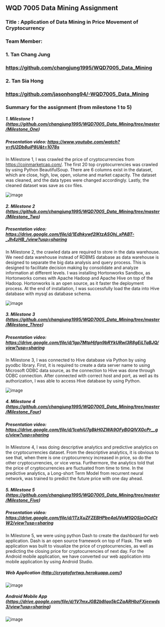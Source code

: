 ## WQD 7005 Data Mining Assignment

### Title : Application of Data Mining in Price Movement of Cryptocurrency

### Team Member: 
### 1. Tan Chang Jung
### https://github.com/changjung1995/WQD7005_Data_Mining

### 2. Tan Sia Hong
### https://github.com/jasonhong94/-WQD7005_Data_Mining

### Summary for the assignment (from milestone 1 to 5)

##### 1. Milestone 1 (https://github.com/changjung1995/WQD7005_Data_Mining/tree/master/Milestone_One)
##### Presentation video: https://www.youtube.com/watch?v=fU2Db8uiP8U&t=1078s
In Milestone 1, I was crawled the price of cryptocurrencies from https://coinmarketcap.com/. The first 20 top cryptocurrencies was crawled by using Python BeautifulSoup. There are 6 columns exist in the dataset, which are close, high, low, open, volume and market capacity. The dataset was cleaned, and the data types were changed accordingly. Lastly, the cleaned dataset was save as csv files.

![image](https://user-images.githubusercontent.com/55917583/85192293-8e74b900-b2f4-11ea-8f9b-7cbd1a2ffbf4.png)

##### 2. Milestone 2 (https://github.com/changjung1995/WQD7005_Data_Mining/tree/master/Milestone_Two)
##### Presentation video: https://drive.google.com/file/d/1Edhkywf2lKtzASOhj_xPABT-_Jh4zHB_/view?usp=sharing
In Milestone 2, the crawled data are required to store in the data warehouse. We need data warehouse instead of RDBMS database as data warehouse is designed to separate the big data analysis and query process. This is designed to facilitate decision making by consolidate and analyze information at different levels. I was installing Hortonworks Sandbox, as Hortonworks comes with Apache Hadoop and Apache Hive on top of the Hadoop. Hortonworks is an open source, as it faster the deployment process. At the end of installation, I was successfully load the data into Hive database with mysql as database schema.

![image](https://user-images.githubusercontent.com/55917583/85192441-1c50a400-b2f5-11ea-8861-fd5435bee79d.png)

##### 3. Milestone 3 (https://github.com/changjung1995/WQD7005_Data_Mining/tree/master/Milestone_Three)
##### Presentation video: https://drive.google.com/file/d/1gp7MtpHjfgn9bRYkURwl3R8gEiLTqBJQ/view?usp=sharing
In Milestone 3, I was connected to Hive database via Python by using pyodbc library. First, it is required to create a data server name to using Microsoft ODBC data source, as the connection to Hive was done through ODBC connection. After connected with correct host and port, as well as its authorization, I was able to access Hive database by using Python. 

![image](https://user-images.githubusercontent.com/55917583/85192526-676ab700-b2f5-11ea-922f-b6dadbee786c.png)

##### 4. Milestone 4 (https://github.com/changjung1995/WQD7005_Data_Mining/tree/master/Milestone_Four)
##### Presentation video: https://drive.google.com/file/d/1cahiU7gBkH0ZWA9OFyBGQlVXGcPr__gc/view?usp=sharing
In Milestone 4, I was doing descriptive analytics and predictive analytics on the cryptocurrencies dataset. From the descriptive analytics, it is obvious to see that, when there is one cryptocurrency increased in price, so do the other cryptocurrencies, or vice versa. Furthermore, the analytics told that the price of cryptocurrencies are fluctuated from time to time. In the predictive analytics, a Long-short Term Model from recurrent neural network, was trained to predict the future price with one day ahead. 

##### 5. Milestone 5 (https://github.com/changjung1995/WQD7005_Data_Mining/tree/master/Milestone_Five)
##### Presentation video: https://drive.google.com/file/d/1TzXuZFZEBHPbe4aUVoM1QOSjoOCdCtW2/view?usp=sharing
In Milestone 5, we were using python Dash to create the dashboard for web application. Dash is an open source framework on top of Flask. The web application was built to visualize the price of cryptocurrencies, as well as predicting the closing price for cryptocurrencies of next day. For the Android mobile application, we have converted our web application into mobile application by using Android Studio.

##### Web Application (http://cryptofortwp.herokuapp.com/)
![image](https://user-images.githubusercontent.com/55917583/85192720-28893100-b2f6-11ea-8eac-510ae72eb519.png)

##### Android Mobile App (https://drive.google.com/file/d/1V7mxJGB2b8lqo5kCZqARHbzFXjeewds3/view?usp=sharing)
![image](https://user-images.githubusercontent.com/55917583/85192742-3a6ad400-b2f6-11ea-823c-f40fb00ecc40.png)

